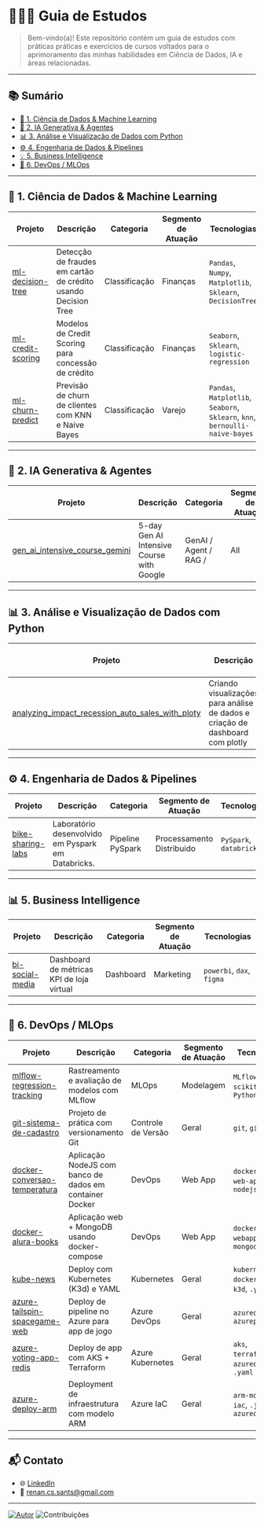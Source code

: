 # 👨🏻‍💻 Guia de Estudos

> Bem-vindo(a)! Este repositório contém um guia de estudos com práticas práticas e exercícios de cursos voltados para o aprimoramento das minhas habilidades em Ciência de Dados, IA e áreas relacionadas.

---

## 📚 Sumário

- [🔬 1. Ciência de Dados & Machine Learning](#-ciência-de-dados--machine-learning)
- [🤖 2. IA Generativa & Agentes](#-ia-generativa--agentes)
- [📊 3. Análise e Visualização de Dados com Python](#-analise-e-visualizacao-de-dados-com-python)
- [⚙️ 4. Engenharia de Dados & Pipelines](#-engenharia-de-dados--pipelines)
- [💡 5. Business Intelligence](#-business-intelligence)
- [🔧 6. DevOps / MLOps](#-devops--mlops)

---

## 🔬 1. Ciência de Dados & Machine Learning

| Projeto | Descrição | Categoria | Segmento de Atuação | Tecnologias |
|--------|-----------|-----------|----------------------|--------------|
|  [ml-decision-tree](https://github.com/reynancs/ml-decision-tree) | Detecção de fraudes em cartão de crédito usando Decision Tree | Classificação | Finanças | `Pandas`, `Numpy`, `Matplotlib`, `Sklearn`, `DecisionTree`  |
|  [ml-credit-scoring](https://github.com/reynancs/ml-credit-scoring) | Modelos de Credit Scoring para concessão de crédito | Classificação | Finanças | `Seaborn`, `Sklearn`, `logistic-regression`  |
|  [ml-churn-predict](https://github.com/reynancs/ml-churn-predict) | Previsão de churn de clientes com KNN e Naive Bayes | Classificação | Varejo | `Pandas`, `Matplotlib`, `Seaborn`, `Sklearn`, `knn`, `bernoulli-naive-bayes`  |

---

## 🤖 2. IA Generativa & Agentes

| Projeto | Descrição | Categoria | Segmento de Atuação | Tecnologias |
|--------|-----------|-----------|----------------------|--------------|
|  [gen_ai_intensive_course_gemini](https://github.com/reynancs/genai_intensive_course_gemini) | 5-day Gen AI Intensive Course with Google | GenAI / Agent / RAG /  | All | `Python`, `LangGraph`, `Gemini`, `RAG`  |

---

## 📊 3. Análise e Visualização de Dados com Python

| Projeto | Descrição | Categoria | Segmento de Atuação | Tecnologias |
|--------|-----------|-----------|----------------------|--------------|
|  [analyzing_impact_recession_auto_sales_with_ploty](https://github.com/reynancs/ml-decision-tree) | Criando visualizações para análise de dados e criação de dashboard com plotly | Visualização de Dados | Vendas | `Pandas`, `Matplotlib`, `Seaborn`, `folium`, `plotly`, `dash` |

---

## ⚙️ 4. Engenharia de Dados & Pipelines

| Projeto | Descrição | Categoria | Segmento de Atuação | Tecnologias |
|--------|-----------|-----------|----------------------|--------------|
|  [bike-sharing-labs](https://github.com/reynancs/bike-sharing-labs) | Laboratório desenvolvido em Pyspark em Databricks. | Pipeline PySpark | Processamento Distribuido | `PySpark`, `databricks`|

---

## 📊 5. Business Intelligence

| Projeto | Descrição | Categoria | Segmento de Atuação | Tecnologias |
|--------|-----------|-----------|----------------------|--------------|
|  [bi-social-media](https://github.com/reynancs/BI-Social-Media) | Dashboard de métricas KPI de loja virtual | Dashboard | Marketing | `powerbi`, `dax`, `figma`  |

---

## 🔧 6. DevOps / MLOps

| Projeto | Descrição | Categoria | Segmento de Atuação | Tecnologias |
|--------|-----------|-----------|----------------------|--------------|
|  [mlflow-regression-tracking](https://github.com/reynancs/mlflow-regression-tracking) | Rastreamento e avaliação de modelos com MLflow | MLOps | Modelagem | `MLflow`, `scikit-learn`, `Python`  |
|  [git-sistema-de-cadastro](https://github.com/reynancs/git-sistema-de-cadastro) | Projeto de prática com versionamento Git | Controle de Versão | Geral | `git`, `github`  |
|  [docker-conversao-temperatura](https://github.com/reynancs/docker-conversao-temperatura) | Aplicação NodeJS com banco de dados em container Docker | DevOps | Web App | `dockerfile`, `web-app`, `nodejs`  |
|  [docker-alura-books](https://github.com/reynancs/docker-alura-books) | Aplicação web + MongoDB usando docker-compose | DevOps | Web App | `dockercompose`, `webapp`, `mongodb`  |
|  [kube-news](https://github.com/reynancs/kube-news) | Deploy com Kubernetes (K3d) e YAML | Kubernetes | Geral | `kubernetes`, `dockerfile`, `k3d`, `.yaml`  |
|  [azure-tailspin-spacegame-web](https://github.com/reynancs/azure-tailspin-spacegame-web) | Deploy de pipeline no Azure para app de jogo | Azure DevOps | Geral | `azuredevops`, `azurepipeline`  |
|  [azure-voting-app-redis](https://github.com/reynancs/azure-voting-app-redis) | Deploy de app com AKS + Terraform | Azure Kubernetes | Geral | `aks`, `terraform`, `azuredevops`, `.yaml`  |
|  [azure-deploy-arm](https://github.com/reynancs/azure-deploy-arm) | Deployment de infraestrutura com modelo ARM | Azure IaC | Geral | `arm-model`, `iac`, `.json`, `azuredevops`  |

---



## 📬 Contato

- 🌐 [LinkedIn](https://www.linkedin.com/in/renan-cardoso-8323b151/)
- 📧 renan.cs.sants@gmail.com

---

[![Autor](https://img.shields.io/badge/Autor-Renan%20Cardoso-red.svg)](https://www.linkedin.com/in/renan-cardoso-8323b151) 
![Contribuições](https://img.shields.io/badge/Contributions-Bem--vindo-brightgreen.svg?style=flat)
